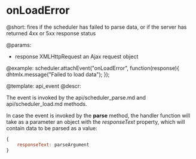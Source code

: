onLoadError
=============

@short: fires if the scheduler has failed to parse data, or if the server has returned 4xx or 5xx response status
	

@params:
- response		XMLHttpRequest		an Ajax request object

@example:
scheduler.attachEvent("onLoadError", function(response){
	dhtmlx.message("Failed to load data");
});

@template:	api_event
@descr:

The event is invoked by the api/scheduler_parse.md and api/scheduler_load.md methods.

In case the event is invoked by the **parse** method, the handler function will take as a parameter an object with the *responseText* property, which will contain data to be parsed as a value:

~~~js
{
	responseText: parseArgument
}
~~~

 